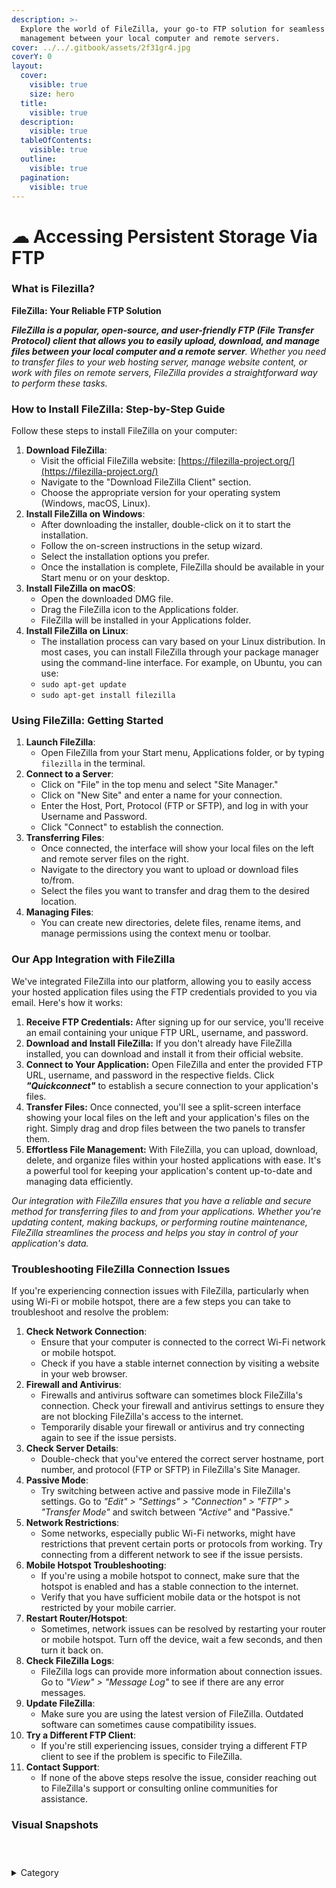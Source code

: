 ```yaml
---
description: >-
  Explore the world of FileZilla, your go-to FTP solution for seamless file
  management between your local computer and remote servers.
cover: ../../.gitbook/assets/2f31gr4.jpg
coverY: 0
layout:
  cover:
    visible: true
    size: hero
  title:
    visible: true
  description:
    visible: true
  tableOfContents:
    visible: true
  outline:
    visible: true
  pagination:
    visible: true
---
```


# ☁ Accessing Persistent Storage Via FTP

### **What is Filezilla?**

**FileZilla: Your Reliable FTP Solution**

_**FileZilla is a popular, open-source, and user-friendly FTP (File Transfer Protocol) client that allows you to easily upload, download, and manage files between your local computer and a remote server**. Whether you need to transfer files to your web hosting server, manage website content, or work with files on remote servers, FileZilla provides a straightforward way to perform these tasks._

### **How to Install FileZilla: Step-by-Step Guide**

Follow these steps to install FileZilla on your computer:

1. **Download FileZilla**:
   * Visit the official FileZilla website: [https://filezilla-project.org/](https://filezilla-project.org/)
   * Navigate to the "Download FileZilla Client" section.
   * Choose the appropriate version for your operating system (Windows, macOS, Linux).
2. **Install FileZilla on Windows**:
   * After downloading the installer, double-click on it to start the installation.
   * Follow the on-screen instructions in the setup wizard.
   * Select the installation options you prefer.
   * Once the installation is complete, FileZilla should be available in your Start menu or on your desktop.
3. **Install FileZilla on macOS**:
   * Open the downloaded DMG file.
   * Drag the FileZilla icon to the Applications folder.
   * FileZilla will be installed in your Applications folder.
4. **Install FileZilla on Linux**:
   * The installation process can vary based on your Linux distribution. In most cases, you can install FileZilla through your package manager using the command-line interface. For example, on Ubuntu, you can use:
   * `sudo apt-get update`
   * &#x20;`sudo apt-get install filezilla`

### **Using FileZilla: Getting Started**

1. **Launch FileZilla**:
   * Open FileZilla from your Start menu, Applications folder, or by typing `filezilla` in the terminal.
2. **Connect to a Server**:
   * Click on "File" in the top menu and select "Site Manager."
   * Click on "New Site" and enter a name for your connection.
   * Enter the Host, Port, Protocol (FTP or SFTP), and log in with your Username and Password.
   * Click "Connect" to establish the connection.
3. **Transferring Files**:
   * Once connected, the interface will show your local files on the left and remote server files on the right.
   * Navigate to the directory you want to upload or download files to/from.
   * Select the files you want to transfer and drag them to the desired location.
4. **Managing Files**:
   * You can create new directories, delete files, rename items, and manage permissions using the context menu or toolbar.

### **Our App Integration with FileZilla**

We've integrated FileZilla into our platform, allowing you to easily access your hosted application files using the FTP credentials provided to you via email. Here's how it works:

1. **Receive FTP Credentials:** After signing up for our service, you'll receive an email containing your unique FTP URL, username, and password.
2. **Download and Install FileZilla:** If you don't already have FileZilla installed, you can download and install it from their official website.
3. **Connect to Your Application:** Open FileZilla and enter the provided FTP URL, username, and password in the respective fields. Click _**"Quickconnect"**_ to establish a secure connection to your application's files.
4. **Transfer Files:** Once connected, you'll see a split-screen interface showing your local files on the left and your application's files on the right. Simply drag and drop files between the two panels to transfer them.
5. **Effortless File Management:** With FileZilla, you can upload, download, delete, and organize files within your hosted applications with ease. It's a powerful tool for keeping your application's content up-to-date and managing data efficiently.

_Our integration with FileZilla ensures that you have a reliable and secure method for transferring files to and from your applications. Whether you're updating content, making backups, or performing routine maintenance, FileZilla streamlines the process and helps you stay in control of your application's data._

### **Troubleshooting FileZilla Connection Issues**

If you're experiencing connection issues with FileZilla, particularly when using Wi-Fi or mobile hotspot, there are a few steps you can take to troubleshoot and resolve the problem:

1. **Check Network Connection**:
   * Ensure that your computer is connected to the correct Wi-Fi network or mobile hotspot.
   * Check if you have a stable internet connection by visiting a website in your web browser.
2. **Firewall and Antivirus**:
   * Firewalls and antivirus software can sometimes block FileZilla's connection. Check your firewall and antivirus settings to ensure they are not blocking FileZilla's access to the internet.
   * Temporarily disable your firewall or antivirus and try connecting again to see if the issue persists.
3. **Check Server Details**:
   * Double-check that you've entered the correct server hostname, port number, and protocol (FTP or SFTP) in FileZilla's Site Manager.
4. **Passive Mode**:
   * Try switching between active and passive mode in FileZilla's settings. Go to _"Edit" > "Settings" > "Connection" > "FTP" > "Transfer Mode"_ and switch between _"Active"_ and "Passive."
5. **Network Restrictions**:
   * Some networks, especially public Wi-Fi networks, might have restrictions that prevent certain ports or protocols from working. Try connecting from a different network to see if the issue persists.
6. **Mobile Hotspot Troubleshooting**:
   * If you're using a mobile hotspot to connect, make sure that the hotspot is enabled and has a stable connection to the internet.
   * Verify that you have sufficient mobile data or the hotspot is not restricted by your mobile carrier.
7. **Restart Router/Hotspot**:
   * Sometimes, network issues can be resolved by restarting your router or mobile hotspot. Turn off the device, wait a few seconds, and then turn it back on.
8. **Check FileZilla Logs**:
   * FileZilla logs can provide more information about connection issues. Go to _"View" > "Message Log"_ to see if there are any error messages.
9. **Update FileZilla**:
   * Make sure you are using the latest version of FileZilla. Outdated software can sometimes cause compatibility issues.
10. **Try a Different FTP Client**:
    * If you're still experiencing issues, consider trying a different FTP client to see if the problem is specific to FileZilla.
11. **Contact Support**:
    * If none of the above steps resolve the issue, consider reaching out to FileZilla's support or consulting online communities for assistance.

### Visual Snapshots



<div>

<figure><img src="../../.gitbook/assets/Screenshot 2023-08-24 125043.png" alt=""><figcaption></figcaption></figure>

 

<figure><img src="../../.gitbook/assets/Screenshot 2023-08-24 144601.png" alt=""><figcaption></figcaption></figure>

 

<figure><img src="../../.gitbook/assets/Screenshot 2023-08-24 144427.png" alt=""><figcaption></figcaption></figure>

</div>

<details>

<summary>Category</summary>

Kubernetes, cloud computing, DevOps, cloud services, hosting platform, container orchestration, cloud infrastructure, cloud deployment, cloud management, cloud technology, cloud solutions, FileZilla&#x20;

</details>
